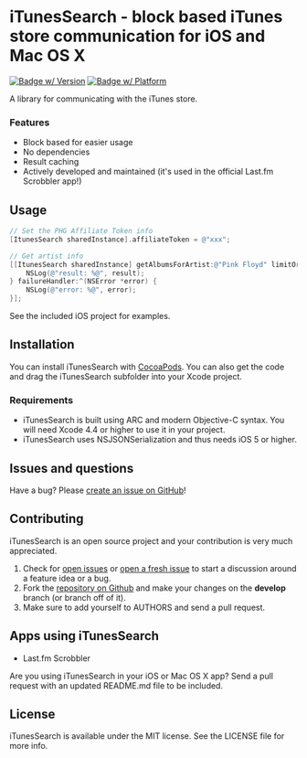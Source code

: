 # iTunesSearch - block based iTunes store communication for iOS and Mac OS X

[![Badge w/ Version](https://cocoapod-badges.herokuapp.com/v/iTunesSearch/badge.png)](http://cocoadocs.org/docsets/iTunesSearch)
[![Badge w/ Platform](https://cocoapod-badges.herokuapp.com/p/iTunesSearch/badge.svg)](http://cocoadocs.org/docsets/iTunesSearch)

A library for communicating with the iTunes store.

### Features
- Block based for easier usage
- No dependencies
- Result caching
- Actively developed and maintained (it's used in the official Last.fm Scrobbler app!)

## Usage
```objective-c
// Set the PHG Affiliate Token info
[ItunesSearch sharedInstance].affiliateToken = @"xxx";

// Get artist info
[[ItunesSearch sharedInstance] getAlbumsForArtist:@"Pink Floyd" limitOrNil:@20 successHandler:^(NSArray *result) {
    NSLog(@"result: %@", result);
} failureHandler:^(NSError *error) {
    NSLog(@"error: %@", error);
}];
```

See the included iOS project for examples.


## Installation
You can install iTunesSearch with [CocoaPods](http://cocoapods.org). You can also get the code and drag the iTunesSearch subfolder into your Xcode project.

### Requirements
* iTunesSearch is built using ARC and modern Objective-C syntax. You will need Xcode 4.4 or higher to use it in your project.
* iTunesSearch uses NSJSONSerialization and thus needs iOS 5 or higher.


## Issues and questions
Have a bug? Please [create an issue on GitHub](https://github.com/gangverk/iTunesSearch/issues)!


## Contributing
iTunesSearch is an open source project and your contribution is very much appreciated.

1. Check for [open issues](https://github.com/gangverk/iTunesSearch/issues) or [open a fresh issue](https://github.com/gangverk/iTunesSearch/issues/new) to start a discussion around a feature idea or a bug.
2. Fork the [repository on Github](https://github.com/gangverk/iTunesSearch) and make your changes on the **develop** branch (or branch off of it).
3. Make sure to add yourself to AUTHORS and send a pull request.


## Apps using iTunesSearch
* Last.fm Scrobbler

Are you using iTunesSearch in your iOS or Mac OS X app? Send a pull request with an updated README.md file to be included.


## License
iTunesSearch is available under the MIT license. See the LICENSE file for more info.
